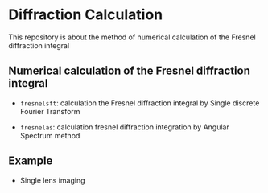 # Diffraction Calculation

This repository is about the method of numerical calculation of the Fresnel
diffraction integral

## Numerical calculation of the Fresnel diffraction integral

* `fresnelsft`: calculation the Fresnel diffraction integral by Single discrete
  Fourier Transform

* `fresnelas`: calculation fresnel diffraction integration by Angular Spectrum
  method

## Example

* Single lens imaging

